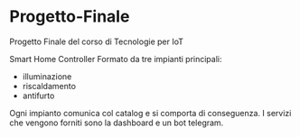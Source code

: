 # Progetto-Finale
Progetto Finale del corso di Tecnologie per IoT

Smart Home Controller
Formato da tre impianti principali:
- illuminazione
- riscaldamento
- antifurto

Ogni impianto comunica col catalog e si comporta di conseguenza.
I servizi che vengono forniti sono la dashboard e un bot telegram.
